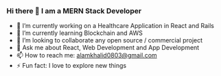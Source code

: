 ### Hi there 👋 I am a MERN Stack Developer

<!--
**AlamKhalid/AlamKhalid** is a ✨ _special_ ✨ repository because its `README.md` (this file) appears on your GitHub profile.

Here are some ideas to get you started:-->

- 🔭 I’m currently working on a Healthcare Application in React and Rails
- 🌱 I’m currently learning Blockchain and AWS
- 👯 I’m looking to collaborate any open source / commercial project
- 💬 Ask me about React, Web Development and App Development
- 📫 How to reach me: alamkhalid0803@gmail.com
- ⚡ Fun fact: I love to explore new things
